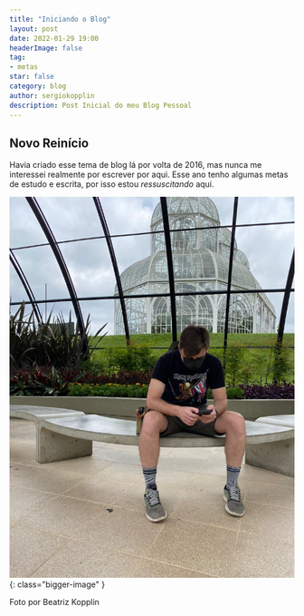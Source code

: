 ```yaml
---
title: "Iniciando o Blog"
layout: post
date: 2022-01-29 19:00
headerImage: false
tag:
- metas
star: false
category: blog
author: sergiokopplin
description: Post Inicial do meu Blog Pessoal
---
```


## Novo Reinício

Havia criado esse tema de blog lá por volta de 2016, mas nunca me interessei realmente por escrever por aqui. Esse ano tenho algumas metas de estudo e escrita, por isso estou *ressuscitando* aqui.

![Jardim Botânico, Curitiba](https://raw.githubusercontent.com/sergiokopplin/koppl.in/gh-pages/assets/images/blog/01-22/29-01.jpg){: class="bigger-image" }
<figcaption class="caption">Foto por Beatriz Kopplin</figcaption>
